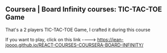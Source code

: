 ## Coursera | Board Infinity courses: TIC-TAC-TOE Game

That's a 2 players TIC-TAC-TOE Game, I crafted it during this course

If you want to play, click on this link ----> https://jean-joooo.github.io/REACT-COURSES-COURSERA-BOARD-INFINITY/
